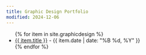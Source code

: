 ```yaml
---
title: Graphic Design Portfolio
modified: 2024-12-06
---
```


<ul>
  {% for item in site.graphicdesign %}
    <li>
      <a href="{{ item.url | relative_url }}">{{ item.title }}</a>
      <span> - {{ item.date | date: "%B %d, %Y" }}</span>
    </li>
  {% endfor %}
</ul>